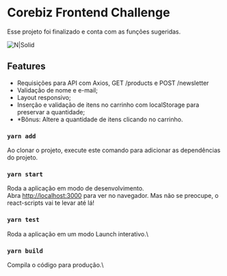# Corebiz Frontend Challenge

Esse projeto foi finalizado e conta com as funções sugeridas.

![N|Solid](https://bn1304files.storage.live.com/y4pzgCuAZGuawgDBzOxsr8dAcX6zv5TzqMDMA0D90t2Wb0D81R3lQR7zvyFM0NugmUUrBkOKW0n6B1yoilCYX5bWG-EO8FH0VqXd_oNPXvndb6_XQg5XwhBtL1mvkGWcPGL_uVm0qNmSdhf6YiJ_IPbp5X1wCJemg5MsGgKOwXRektxT8WsBH7WWEA-uQx5x2ZI/Captura%20de%20tela%202021-07-20%20111404.png?psid=1&width=950&height=535)

## Features

- Requisições para API com Axios, GET /products e POST /newsletter
- Validação de nome e e-mail;
- Layout responsivo;
- Inserção e validação de itens no carrinho com localStorage para preservar a quantidade;
- *Bônus: Altere a quantidade de itens clicando no carrinho.

### `yarn add`

Ao clonar o projeto, execute este comando para adicionar as dependências do projeto.

### `yarn start`

Roda a aplicação em modo de desenvolvimento.\
Abra [http://localhost:3000](http://localhost:3000) para ver no navegador.
Mas não se preocupe, o react-scripts vai te levar até lá!

### `yarn test`

Roda a aplicação em um modo Launch interativo.\

### `yarn build`

Compila o código para produção.\
